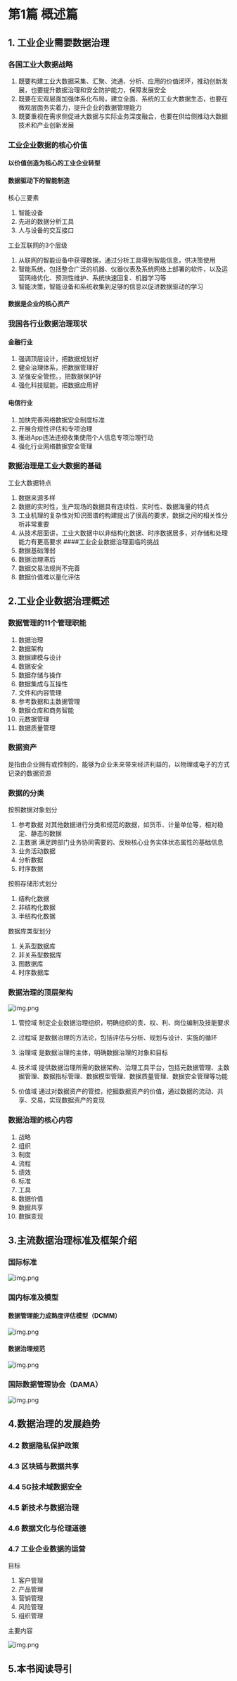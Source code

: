 # 第1篇 概述篇
## 1. 工业企业需要数据治理
### 各国工业大数据战略
1. 既要构建工业大数据采集、汇聚、流通、分析、应用的价值闭环，推动创新发展，也要提升数据治理和安全防护能力，保障发展安全
2. 既要在宏观层面加强体系化布局，建立全面、系统的工业大数据生态，也要在微观层面务实着力，提升企业的数据管理能力
3. 既要重视在需求侧促进大数据与实际业务深度融合，也要在供给侧推动大数据技术和产业创新发展
### 工业企业数据的核心价值
#### 以价值创造为核心的工业企业转型
#### 数据驱动下的智能制造
核心三要素
1. 智能设备
2. 先进的数据分析工具
3. 人与设备的交互接口

工业互联网的3个层级
1. 从联网的智能设备中获得数据，通过分析工具得到智能信息，供决策使用
2. 智能系统，包括整合广泛的机器、仪器仪表及系统网络上部署的软件，以及运营网络优化、预测性维护、系统快速回复、机器学习等
3. 智能决策，智能设备和系统收集到足够的信息以促进数据驱动的学习
#### 数据是企业的核心资产
### 我国各行业数据治理现状
#### 金融行业
1. 强调顶层设计，把数据规划好
2. 健全治理体系，把数据管理好
3. 坚强安全管控。，把数据保护好
4. 强化科技赋能，把数据应用好
#### 电信行业
1. 加快完善网络数据安全制度标准
2. 开展合规性评估和专项治理
3. 推进App违法违规收集使用个人信息专项治理行动
4. 强化行业网络数据安全管理
### 数据治理是工业大数据的基础
工业大数据特点
1. 数据来源多样
2. 数据的实时性，生产现场的数据具有连续性、实时性、数据海量的特点
3. 工业机理的复杂性对知识图谱的构建提出了很高的要求，数据之间的相关性分析非常重要
4. 从技术层面讲，工业大数据中以非结构化数据、时序数据居多，对存储和处理能力有更高要求
####工业企业数据治理面临的挑战
1. 数据基础薄弱
2. 数据治理滞后
3. 数据交易法规尚不完善
4. 数据价值难以量化评估
## 2.工业企业数据治理概述
### 数据管理的11个管理职能
1. 数据治理
2. 数据架构
3. 数据建模与设计
4. 数据安全
5. 数据存储与操作
6. 数据集成与互操性
7. 文件和内容管理
8. 参考数据和主数据管理
9. 数据仓库和商务智能
10. 元数据管理
11. 数据质量管理
### 数据资产
是指由企业拥有或控制的，能够为企业未来带来经济利益的，以物理或电子的方式记录的数据资源
### 数据的分类
按照数据对象划分
1. 参考数据 对其他数据进行分类和规范的数据，如货币、计量单位等，相对稳定、静态的数据
2. 主数据 满足跨部门业务协同需要的、反映核心业务实体状态属性的基础信息
3. 业务活动数据
4. 分析数据
5. 时序数据

按照存储形式划分
1. 结构化数据
2. 非结构化数据
3. 半结构化数据

数据库类型划分
1. 关系型数据库
2. 非关系型数据库
3. 图数据库
4. 时序数据库

### 数据治理的顶层架构

![img.png](img/2-3-1.png)

1. 管控域
制定企业数据治理组织，明确组织的责、权、利、岗位编制及技能要求

2. 过程域
是数据治理的方法论，包括评估与分析、规划与设计、实施的循环

3. 治理域
是数据治理的主体，明确数据治理的对象和目标

4. 技术域
提供数据治理所需的数据架构、治理工具平台，包括元数据管理、主数据管理、数据指标管理、数据模型管理、数据质量管理、数据安全管理等功能

5. 价值域
通过对数据资产的管控，挖掘数据资产的价值，通过数据的流动、共享、交易，实现数据资产的变现

### 数据治理的核心内容
1. 战略
2. 组织
3. 制度
4. 流程
5. 绩效
6. 标准
7. 工具
8. 数据价值
9. 数据共享
10. 数据变现
## 3.主流数据治理标准及框架介绍
### 国际标准

![img.png](img/3-1-1.png)

### 国内标准及模型
#### 数据管理能力成熟度评估模型（DCMM）

![img.png](img/3-2-1.png)		

#### 数据治理规范

![img.png](img/3-2-2.png)

### 国际数据管理协会（DAMA）

![img.png](img/3-3-2.png)	

## 4.数据治理的发展趋势
### 4.2 数据隐私保护政策
### 4.3 区块链与数据共享
### 4.4 5G技术域数据安全
### 4.5 新技术与数据治理
### 4.6 数据文化与伦理道德
### 4.7 工业企业数据的运营
目标
1. 客户管理
2. 产品管理
3. 营销管理
4. 风险管理
5. 组织管理

主要内容

![img.png](img/4-7-2.png)
				
## 5.本书阅读导引
